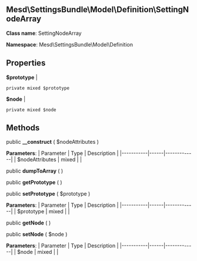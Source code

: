 Mesd\SettingsBundle\Model\Definition\SettingNodeArray
---------------

    

    


**Class name**: SettingNodeArray

**Namespace**: Mesd\SettingsBundle\Model\Definition









Properties
----------


**$prototype**  |  



    private mixed $prototype






**$node**  |  



    private mixed $node






Methods
-------


public **__construct** ( $nodeAttributes )











**Parameters**:
| Parameter | Type | Description |
|-----------|------|-------------|
| $nodeAttributes | mixed |  |



public **dumpToArray** (  )












public **getPrototype** (  )












public **setPrototype** ( $prototype )











**Parameters**:
| Parameter | Type | Description |
|-----------|------|-------------|
| $prototype | mixed |  |



public **getNode** (  )












public **setNode** ( $node )











**Parameters**:
| Parameter | Type | Description |
|-----------|------|-------------|
| $node | mixed |  |


